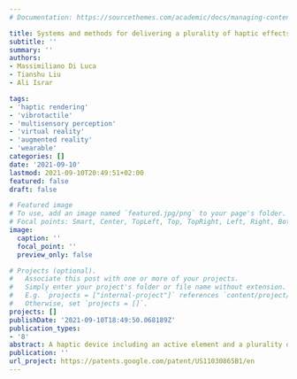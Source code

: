 ```yaml
---
# Documentation: https://sourcethemes.com/academic/docs/managing-content/

title: Systems and methods for delivering a plurality of haptic effects
subtitle: ''
summary: ''
authors:
- Massimiliano Di Luca
- Tianshu Liu
- Ali Israr

tags:
- 'haptic rendering'
- 'vibrotactile'
- 'multisensory perception'
- 'virtual reality'
- 'augmented reality'
- 'wearable'
categories: []
date: '2021-09-10'
lastmod: 2021-09-10T20:49:51+02:00
featured: false
draft: false

# Featured image
# To use, add an image named `featured.jpg/png` to your page's folder.
# Focal points: Smart, Center, TopLeft, Top, TopRight, Left, Right, BottomLeft, Bottom, BottomRight.
image:
  caption: ''
  focal_point: ''
  preview_only: false

# Projects (optional).
#   Associate this post with one or more of your projects.
#   Simply enter your project's folder or file name without extension.
#   E.g. `projects = ["internal-project"]` references `content/project/deep-learning/index.md`.
#   Otherwise, set `projects = []`.
projects: []
publishDate: '2021-09-10T18:49:50.068189Z'
publication_types:
- '8'
abstract: A haptic device including an active element and a plurality of passive elements coupled to the active element. Each passive element has a respective response to a wave transmitted by the active element, and is configured to cause a respective haptic effect at a respective location away from the active element. In some embodiments, the respective response includes resonating when energy having a resonant frequency is received. In some embodiments, the wave transmitted by the active element is in the form of a vibration or acoustic energy.
publication: ''
url_project: https://patents.google.com/patent/US11030865B1/en
---
```

